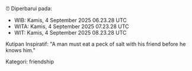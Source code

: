 ⏰ Diperbarui pada:
- WIB: Kamis, 4 September 2025 06.23.28 UTC
- WITA: Kamis, 4 September 2025 07.23.28 UTC
- WIT: Kamis, 4 September 2025 08.23.28 UTC

Kutipan Inspiratif:
"A man must eat a peck of salt with his friend before he knows him."


Kategori: friendship

